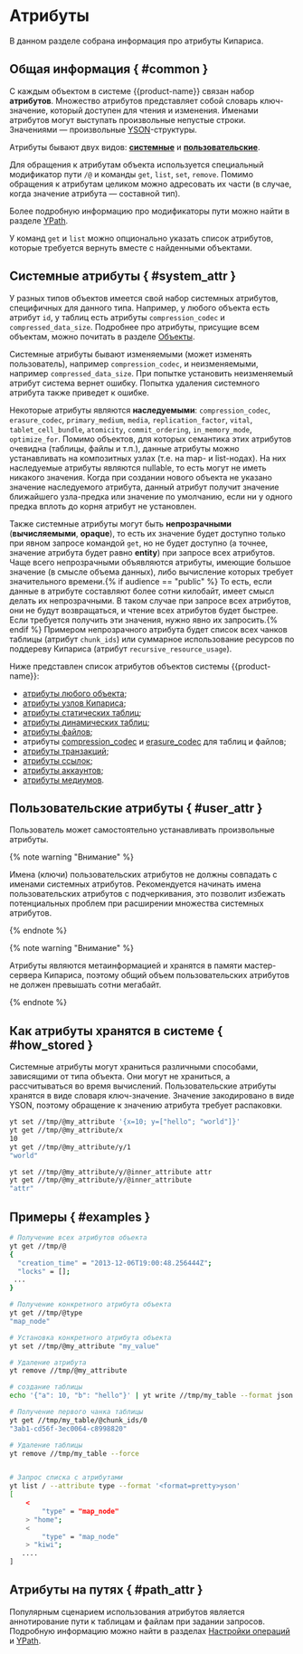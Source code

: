 # Атрибуты

В данном разделе собрана информация про атрибуты Кипариса.

## Общая информация { #common }

С каждым объектом в системе {{product-name}} связан набор **атрибутов**. Множество атрибутов представляет собой словарь ключ-значение, который доступен для чтения и изменения. Именами атрибутов могут выступать произвольные непустые строки. Значениями — произвольные [YSON](../../../user-guide/storage/yson.md)-структуры.

Атрибуты бывают двух видов: **[системные](#system_attr)** и **[пользовательские](#user_attr)**.

Для обращения к атрибутам объекта используется специальный модификатор пути `/@` и команды `get`, `list`, `set`, `remove`. Помимо обращения к атрибутам целиком можно адресовать их части (в случае, когда значение атрибута — составной тип).

Более подробную информацию про модификаторы пути можно найти в разделе [YPath](../../../user-guide/storage/ypath.md).

У команд `get` и `list` можно опционально указать список атрибутов, которые требуется вернуть вместе c найденными объектами.

## Системные атрибуты { #system_attr }

У разных типов объектов имеется свой набор системных атрибутов, специфичных для данного типа. Например, у любого объекта есть атрибут `id`, у таблиц есть атрибуты `compression_codec` и `compressed_data_size`. Подробнее про атрибуты, присущие всем объектам, можно почитать в разделе [Объекты](../../../user-guide/storage/objects.md).

Системные атрибуты бывают изменяемыми (может изменять пользователь), например `compression_codec`, и неизменяемыми, например `compressed_data_size`. При попытке установить неизменяемый атрибут система вернет ошибку. Попытка удаления системного атрибута также приведет к ошибке.

Некоторые атрибуты являются **наследуемыми**: `compression_codec`, `erasure_codec`, `primary_medium`, `media`, `replication_factor`, `vital`, `tablet_cell_bundle`, `atomicity`, `commit_ordering`, `in_memory_mode`, `optimize_for`. Помимо объектов, для которых семантика этих атрибутов очевидна (таблицы, файлы и т.п.), данные атрибуты можно устанавливать на композитных узлах (т.е. на map- и list-нодах). На них наследуемые атрибуты являются nullable, то есть могут не иметь никакого значения. Когда при создании нового объекта не указано значение наследуемого атрибута, данный атрибут получит значение ближайшего узла-предка или значение по умолчанию, если ни у одного предка вплоть до корня атрибут не установлен.

Также системные атрибуты могут быть **непрозрачными** (**вычисляемыми**, **opaque**), то есть их значение будет доступно только при явном запросе командой `get`, но не будет доступно (а точнее, значение атрибута будет равно **entity**) при запросе всех атрибутов. Чаще всего непрозрачными объявляются атрибуты, имеющие большое значение (в смысле объема данных), либо вычисление которых требует значительного времени.{% if audience == "public" %} То есть, если данные в атрибуте составляют более сотни килобайт, имеет смысл делать их непрозрачными. В таком случае при запросе всех атрибутов, они не будут возвращаться, и чтение всех атрибутов будет быстрее. Если требуется получить эти значения, нужно явно их запросить.{% endif %} Примером непрозрачного атрибута будет список всех чанков таблицы (атрибут `chunk_ids`) или суммарное использование ресурсов по поддереву Кипариса (атрибут `recursive_resource_usage`).

Ниже представлен список атрибутов объектов системы {{product-name}}:

- [атрибуты любого объекта](../../../user-guide/storage/objects.md#attributes);
- [атрибуты узлов Кипариса](../../../user-guide/storage/cypress.md#attributes);
- [атрибуты статических таблиц](../../../user-guide/storage/static-tables.md#attributes);
- [атрибуты динамических таблиц](../../../user-guide/dynamic-tables/overview.md#attributes);
- [атрибуты файлов](../../../user-guide/storage/files.md#attributes);
- атрибуты [compression_codec](../../../user-guide/storage/compression.md#get_compression) и [erasure_codec](../../../user-guide/storage/replication.md#erasure) для таблиц и файлов;
- [атрибуты транзакций](../../../user-guide/storage/transactions.md#attributes);
- [атрибуты ссылок](../../../user-guide/storage/links.md#attributes);
- [атрибуты аккаунтов](../../../user-guide/storage/accounts.md#account_attributes);
- [атрибуты медиумов](../../../user-guide/storage/media.md#atributy).

## Пользовательские атрибуты { #user_attr }

Пользователь может самостоятельно устанавливать произвольные атрибуты.

{% note warning "Внимание" %}

Имена (ключи) пользовательских атрибутов не должны совпадать с именами системных атрибутов. Рекомендуется начинать имена пользовательских атрибутов с подчеркивания, это позволит избежать потенциальных проблем при расширении множества системных атрибутов.

{% endnote %}

{% note warning "Внимание" %}

Атрибуты являются метаинформацией и хранятся в памяти мастер-сервера Кипариса, поэтому общий объем пользовательских атрибутов не должен превышать сотни мегабайт.

{% endnote %}

## Как атрибуты хранятся в системе { #how_stored }

Системные атрибуты могут храниться различными способами, зависящими от типа объекта. Они могут не храниться, а рассчитываться во время вычислений. Пользовательские атрибуты хранятся в виде словаря ключ-значение. Значение закодировано в виде YSON, поэтому обращение к значению атрибута требует распаковки.

```bash
yt set //tmp/@my_attribute '{x=10; y=["hello"; "world"]}'
yt get //tmp/@my_attribute/x
10
yt get //tmp/@my_attribute/y/1
"world"

yt set //tmp/@my_attribute/y/@inner_attribute attr
yt get //tmp/@my_attribute/y/@inner_attribute
"attr"
```

## Примеры { #examples }

```bash
# Получение всех атрибутов объекта
yt get //tmp/@
{
  "creation_time" = "2013-12-06T19:00:48.256444Z";
  "locks" = [];
 ...
}

# Получение конкретного атрибута объекта
yt get //tmp/@type
"map_node"

# Установка конкретного атрибута объекта
yt set //tmp/@my_attribute "my_value"

# Удаление атрибута
yt remove //tmp/@my_attribute

# создание таблицы
echo '{"a": 10, "b": "hello"}' | yt write //tmp/my_table --format json

# Получение первого чанка таблицы
yt get //tmp/my_table/@chunk_ids/0
"3ab1-cd56f-3ec0064-c8998820"

# Удаление таблицы
yt remove //tmp/my_table --force


# Запрос списка с атрибутами
yt list / --attribute type --format '<format=pretty>yson'
[
    <
        "type" = "map_node"
    > "home";
    <
        "type" = "map_node"
    > "kiwi";
   ....
]
```

## Атрибуты на путях { #path_attr }

Популярным сценарием использования атрибутов является аннотирование пути к таблицам и файлам при задании запросов. Подробную информацию можно найти в разделах [Настройки операций](../../../user-guide/data-processing/operations/operations-options.md#path_attributes) и [YPath](../../../user-guide/storage/ypath.md#known_attributes).
